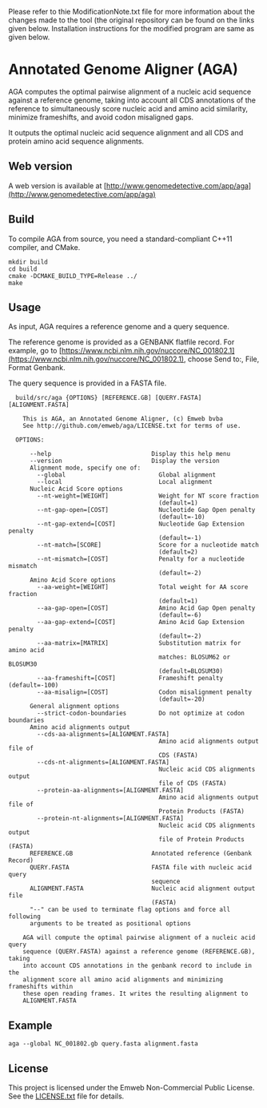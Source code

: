 Please refer to thie ModificationNote.txt file for more information about the changes made to the tool (the original repository can be found on the links given below. Installation instructions for the modified program are same as given below.

# Annotated Genome Aligner (AGA)

AGA computes the optimal pairwise alignment of a nucleic acid sequence
against a reference genome, taking into account all CDS annotations of
the reference to simultaneously score nucleic acid and amino acid
similarity, minimize frameshifts, and avoid codon misaligned gaps.

It outputs the optimal nucleic acid sequence alignment and all CDS and
protein amino acid sequence alignments.

## Web version

A web version is available at
[http://www.genomedetective.com/app/aga](http://www.genomedetective.com/app/aga)

## Build

To compile AGA from source, you need a standard-compliant C++11
compiler, and CMake.

```
mkdir build
cd build
cmake -DCMAKE_BUILD_TYPE=Release ../
make
```

## Usage

As input, AGA requires a reference genome and a query sequence.

The reference genome is provided as a GENBANK flatfile record. For
example, go to [https://www.ncbi.nlm.nih.gov/nuccore/NC_001802.1](https://www.ncbi.nlm.nih.gov/nuccore/NC_001802.1), choose Send to:, File, Format Genbank.

The query sequence is provided in a FASTA file.

```
  build/src/aga {OPTIONS} [REFERENCE.GB] [QUERY.FASTA] [ALIGNMENT.FASTA]

    This is AGA, an Annotated Genome Aligner, (c) Emweb bvba
    See http://github.com/emweb/aga/LICENSE.txt for terms of use.

  OPTIONS:

      --help                            Display this help menu
      --version                         Display the version
      Alignment mode, specify one of:
        --global                          Global alignment
        --local                           Local alignment
      Nucleic Acid Score options
        --nt-weight=[WEIGHT]              Weight for NT score fraction
                                          (default=1)
        --nt-gap-open=[COST]              Nucleotide Gap Open penalty
                                          (default=-10)
        --nt-gap-extend=[COST]            Nucleotide Gap Extension penalty
                                          (default=-1)
        --nt-match=[SCORE]                Score for a nucleotide match
                                          (default=2)
        --nt-mismatch=[COST]              Penalty for a nucleotide mismatch
                                          (default=-2)
      Amino Acid Score options
        --aa-weight=[WEIGHT]              Total weight for AA score fraction
                                          (default=1)
        --aa-gap-open=[COST]              Amino Acid Gap Open penalty
                                          (default=-6)
        --aa-gap-extend=[COST]            Amino Acid Gap Extension penalty
                                          (default=-2)
        --aa-matrix=[MATRIX]              Substitution matrix for amino acid
                                          matches: BLOSUM62 or BLOSUM30
                                          (default=BLOSUM30)
        --aa-frameshift=[COST]            Frameshift penalty (default=-100)
        --aa-misalign=[COST]              Codon misalignment penalty
                                          (default=-20)
      General alignment options
        --strict-codon-boundaries         Do not optimize at codon boundaries
      Amino acid alignments output
        --cds-aa-alignments=[ALIGNMENT.FASTA]
                                          Amino acid alignments output file of
                                          CDS (FASTA)
        --cds-nt-alignments=[ALIGNMENT.FASTA]
                                          Nucleic acid CDS alignments output
                                          file of CDS (FASTA)
        --protein-aa-alignments=[ALIGNMENT.FASTA]
                                          Amino acid alignments output file of
                                          Protein Products (FASTA)
        --protein-nt-alignments=[ALIGNMENT.FASTA]
                                          Nucleic acid CDS alignments output
                                          file of Protein Products (FASTA)
      REFERENCE.GB                      Annotated reference (Genbank Record)
      QUERY.FASTA                       FASTA file with nucleic acid query
                                        sequence
      ALIGNMENT.FASTA                   Nucleic acid alignment output file
                                        (FASTA)
      "--" can be used to terminate flag options and force all following
      arguments to be treated as positional options

    AGA will compute the optimal pairwise alignment of a nucleic acid query
    sequence (QUERY.FASTA) against a reference genome (REFERENCE.GB), taking
    into account CDS annotations in the genbank record to include in the
    alignment score all amino acid alignments and minimizing frameshifts within
    these open reading frames. It writes the resulting alignment to
    ALIGNMENT.FASTA
```

## Example

```
aga --global NC_001802.gb query.fasta alignment.fasta
```

## License

This project is licensed under the Emweb Non-Commercial Public
License. See the [LICENSE.txt](LICENSE.txt) file for details.
